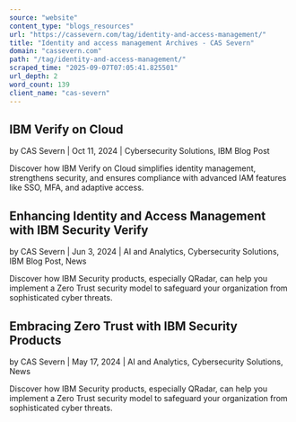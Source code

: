 ```yaml
---
source: "website"
content_type: "blogs_resources"
url: "https://cassevern.com/tag/identity-and-access-management/"
title: "Identity and access management Archives - CAS Severn"
domain: "cassevern.com"
path: "/tag/identity-and-access-management/"
scraped_time: "2025-09-07T07:05:41.825501"
url_depth: 2
word_count: 139
client_name: "cas-severn"
---
```


## IBM Verify on Cloud

by CAS Severn | Oct 11, 2024 | Cybersecurity Solutions, IBM Blog Post

Discover how IBM Verify on Cloud simplifies identity management, strengthens security, and ensures compliance with advanced IAM features like SSO, MFA, and adaptive access.

## Enhancing Identity and Access Management with IBM Security Verify

by CAS Severn | Jun 3, 2024 | AI and Analytics, Cybersecurity Solutions, IBM Blog Post, News

Discover how IBM Security products, especially QRadar, can help you implement a Zero Trust security model to safeguard your organization from sophisticated cyber threats.

## Embracing Zero Trust with IBM Security Products

by CAS Severn | May 17, 2024 | AI and Analytics, Cybersecurity Solutions, News

Discover how IBM Security products, especially QRadar, can help you implement a Zero Trust security model to safeguard your organization from sophisticated cyber threats.